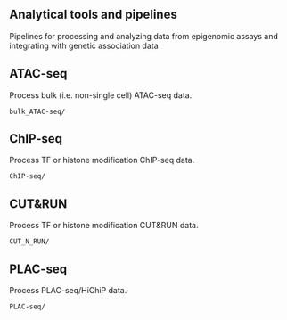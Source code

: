 ## Analytical tools and pipelines

Pipelines for processing and analyzing data from epigenomic assays and integrating with genetic association data

## ATAC-seq
Process bulk (i.e. non-single cell) ATAC-seq data.  
```
bulk_ATAC-seq/
```

## ChIP-seq
Process TF or histone modification ChIP-seq data.
```
ChIP-seq/
```

## CUT&RUN
Process TF or histone modification CUT&RUN data.
```
CUT_N_RUN/
```

## PLAC-seq
Process PLAC-seq/HiChiP data.
```
PLAC-seq/
```

